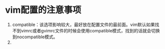 # vim配置的注意事项

1. compatible：该选项影响较大，最好放在配置文件的最前面。vim默认如果找不到vimrc或者gvimrc文件的时候会使用compatible模式，找到的话就会切换到nocompatible模式。
2. 
